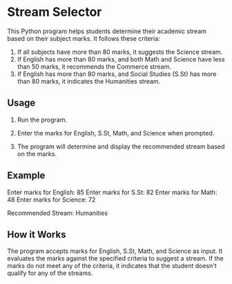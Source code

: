 # Stream Selector

This Python program helps students determine their academic stream based on their subject marks. It follows these criteria:

1. If all subjects have more than 80 marks, it suggests the Science stream.
2. If English has more than 80 marks, and both Math and Science have less than 50 marks, it recommends the Commerce stream.
3. If English has more than 80 marks, and Social Studies (S.St) has more than 80 marks, it indicates the Humanities stream.

## Usage

1. Run the program.

2. Enter the marks for English, S.St, Math, and Science when prompted.

3. The program will determine and display the recommended stream based on the marks.

## Example


Enter marks for English: 85
Enter marks for S.St: 82
Enter marks for Math: 48
Enter marks for Science: 72

Recommended Stream: Humanities

## How it Works

The program accepts marks for English, S.St, Math, and Science as input.
It evaluates the marks against the specified criteria to suggest a stream.
If the marks do not meet any of the criteria, it indicates that the student doesn't qualify for any of the streams.

